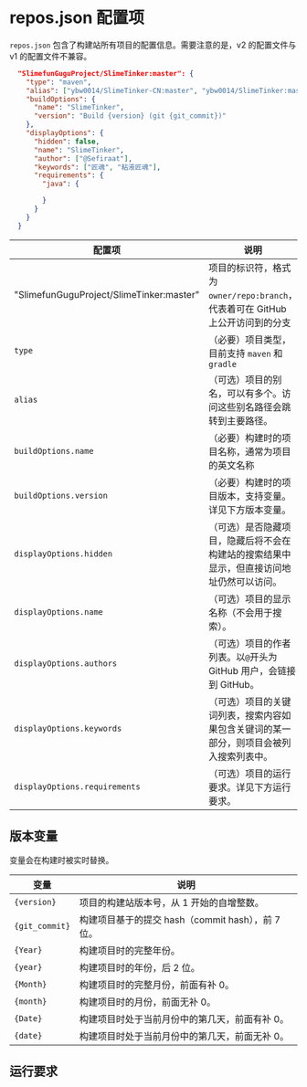 # repos.json 配置项

`repos.json` 包含了构建站所有项目的配置信息。需要注意的是，v2 的配置文件与 v1 的配置文件不兼容。

```json
  "SlimefunGuguProject/SlimeTinker:master": {
    "type": "maven",
    "alias": ["ybw0014/SlimeTinker-CN:master", "ybw0014/SlimeTinker:master"],
    "buildOptions": {
      "name": "SlimeTinker",
      "version": "Build {version} (git {git_commit})"
    },
    "displayOptions": {
      "hidden": false,
      "name": "SlimeTinker",
      "author": ["@Sefiraat"],
      "keywords": ["匠魂", "粘液匠魂"],
      "requirements": {
        "java": {

        }
      }
    }
  }
```

| 配置项                                   | 说明                                                                                     |
| ---------------------------------------- | ---------------------------------------------------------------------------------------- |
| "SlimefunGuguProject/SlimeTinker:master" | 项目的标识符，格式为 `owner/repo:branch`，代表着可在 GitHub 上公开访问到的分支           |
| `type`                                   | （必要）项目类型，目前支持 `maven` 和 `gradle`                                           |
| `alias`                                  | （可选）项目的别名，可以有多个。访问这些别名路径会跳转到主要路径。                       |
| `buildOptions.name`                      | （必要）构建时的项目名称，通常为项目的英文名称                                           |
| `buildOptions.version`                   | （必要）构建时的项目版本，支持变量。详见下方版本变量。                                   |
| `displayOptions.hidden`                  | （可选）是否隐藏项目，隐藏后将不会在构建站的搜索结果中显示，但直接访问地址仍然可以访问。 |
| `displayOptions.name`                    | （可选）项目的显示名称（不会用于搜索）。                                                 |
| `displayOptions.authors`                 | （可选）项目的作者列表。以`@`开头为 GitHub 用户，会链接到 GitHub。                       |
| `displayOptions.keywords`                | （可选）项目的关键词列表，搜索内容如果包含关键词的某一部分，则项目会被列入搜索列表中。   |
| `displayOptions.requirements`            | （可选）项目的运行要求。详见下方运行要求。                                               |

## 版本变量

变量会在构建时被实时替换。

| 变量           | 说明                                              |
| -------------- | ------------------------------------------------- |
| `{version}`    | 项目的构建站版本号，从 1 开始的自增整数。         |
| `{git_commit}` | 构建项目基于的提交 hash（commit hash），前 7 位。 |
| `{Year}`       | 构建项目时的完整年份。                            |
| `{year}`       | 构建项目时的年份，后 2 位。                       |
| `{Month}`      | 构建项目时的完整月份，前面有补 0。                |
| `{month}`      | 构建项目时的月份，前面无补 0。                    |
| `{Date}`       | 构建项目时处于当前月份中的第几天，前面有补 0。    |
| `{date}`       | 构建项目时处于当前月份中的第几天，前面无补 0。    |

## 运行要求
